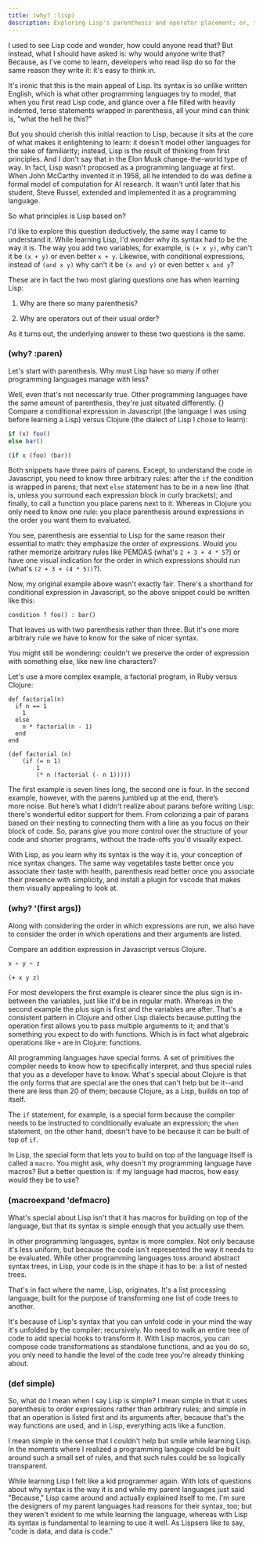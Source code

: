 ```yaml
---
title: (why? :lisp)
description: Exploring Lisp's parenthesis and operator placement; or, the merits of a uniform, treelike syntax.
---
```


I used to see Lisp code and wonder, how could anyone read that? But instead, what I should have asked is: why would anyone write that? Because, as I've come to learn, developers who read lisp do so for the same reason they write it: it's easy to think in. 

It's ironic that this is the main appeal of Lisp. Its syntax is so unlike written English, which is what other programming languages try to model, that when you first read Lisp code, and glance over a file filled with heavily indented, terse statements wrapped in parenthesis, all your mind can think is, "what the hell he this?" 

But you should cherish this initial reaction to Lisp, because it sits at the core of what makes it enlightening to learn: it doesn't model other languages for the sake of familiarity; instead, Lisp is the result of thinking from first principles. And I don't say that in the Elon Musk change-the-world type of way. In fact, Lisp wasn't proposed as a programming language at first. When John McCarthy invented it in 1958, all he intended to do was define a formal model of computation for AI research. It wasn't until later that his student, Steve Russel, extended and implemented it as a programming language.

So what principles is Lisp based on?

I'd like to explore this question deductively, the same way I came to understand it. While learning Lisp, I'd wonder why its syntax had to be the way it is. The way you add two variables, for example, is `(+ x y)`, why can't it be `(x + y)` or even better `x + y`. Likewise, with conditional expressions, instead of `(and x y)` why can't it be `(x and y)` or even better `x and y`? 

These are in fact the two most glaring questions one has when learning Lisp:

1. Why are there so many parenthesis?

2. Why are operators out of their usual order?

As it turns out, the underlying answer to these two questions is the same.

### (why? :paren)

Let's start with parenthesis. Why must Lisp have so many if other programming languages manage with less?

Well, even that's not necessarily true. Other programming languages have the same amount of parenthesis, they're just situated differently.
{}
Compare a conditional expression in Javascript (the language I was using before learning a Lisp) versus Clojure (the dialect of Lisp I chose to learn): 

```js
if (x) foo() 
else bar()
```

```clj
(if x (foo) (bar))
```

Both snippets have three pairs of parens. Except, to understand the code in Javascript, you need to know three arbitrary rules: after the `if` the condition is wrapped in parens; that next `else` statement has to be in a new line (that is, unless you surround each expression block in curly brackets); and finally, to call a function you place parens next to it. Whereas in Clojure you only need to know one rule: you place parenthesis around expressions in the order you want them to evaluated.

You see, parenthesis are essential to Lisp for the same reason their essential to math: they emphasize the order of expressions. Would you rather memorize arbitrary rules like PEMDAS (what's `2 + 3 + 4 * 5`?) or have one visual indication for the order in which expressions should run (what's `(2 + 3 + (4 * 5))`?). 

Now, my original example above wasn't exactly fair. There's a shorthand for conditional expression in Javascript, so the above snippet could be written like this:
```
condition ? foo() : bar()
```

That leaves us with two parenthesis rather than three. But it's one more arbitrary rule we have to know for the sake of nicer syntax. 

You might still be wondering: couldn't we preserve the order of expression with something else, like new line characters?

Let's use a more complex example, a factorial program, in Ruby versus Clojure:

```
def factorial(n)
  if n == 1
    1
  else
    n * factorial(n - 1)
  end
end
```

```
(def factorial (n)
    (if (= n 1)
        1
        (* n (factorial (- n 1)))))
```

The first example is seven lines long, the second one is four. In the second example, however, with the parens jumbled up at the end, there’s more noise. But here’s what I didn't realize about parans before writing Lisp: there's wonderful editor support for them. From colorizing a pair of parans based on their nesting to connecting them with a line as you focus on their block of code. So, parans give you more control over the structure of your code and shorter programs, without the trade-offs you'd visually expect.

With Lisp, as you learn why its syntax is the way it is, your conception of nice syntax changes. The same way vegetables taste better once you associate their taste with health, parenthesis read better once you associate their presence with simplicity, and install a plugin for vscode that makes them visually appealing to look at.

### (why? '(first args))

Along with considering the order in which expressions are run, we also have to consider the order in which operations and their arguments are listed.

Compare an addition expression in Javascript versus Clojure. 

```js
x + y + z
```

```clj
(+ x y z)
```

For most developers the first example is clearer since the plus sign is in-between the variables, just like it'd be in regular math. Whereas in the second example the plus sign is first and the variables are after. That's a consistent pattern in Clojure and other Lisp dialects because putting the operation first allows you to pass multiple arguments to it; and that's something you expect to do with functions. Which is in fact what algebraic operations like `+` are in Clojure: functions. 

All programming languages have special forms. A set of primitives the compiler needs to know how to specifically interpret, and thus special rules that you as a developer have to know. What's special about Clojure is that the only forms that are special are the ones that can't help but be it--and there are less than 20 of them; because Clojure, as a Lisp, builds on top of itself. 

The `if` statement, for example, is a special form because the compiler needs to be instructed to conditionally evaluate an expression; the `when` statement, on the other hand, doesn't have to be because it can be built of top of `if`.

In Lisp, the special form that lets you to build on top of the language itself is called a `macro`. You might ask, why doesn't my programming language have macros? But a better question is: if my language had macros, how easy would they be to use?

### (macroexpand 'defmacro)

What's special about Lisp isn't that it has macros for building on top of the language, but that its syntax is simple enough that you actually use them.

In other programming languages, syntax is more complex. Not only because it's less uniform, but because the code isn't represented the way it needs to be evaluated. While other programming languages toss around abstract syntax trees, in Lisp, your code is in the shape it has to be: a list of nested trees. 

That's in fact where the name, Lisp, originates. It's a list processing language, built for the purpose of transforming one list of code trees to another.

It's because of Lisp's syntax that you can unfold code in your mind the way it's unfolded by the compiler: recursively. No need to walk an entire tree of code to add special hooks to transform it. With Lisp macros, you can compose code transformations as standalone functions, and as you do so, you only need to handle the level of the code tree you're already thinking about. 

### (def simple)

So, what do I mean when I say Lisp is simple? I mean simple in that it uses parenthesis to order expressions rather than arbitrary rules; and simple in that an operation is listed first and its arguments after, because that's the way functions are used, and in Lisp, everything acts like a function. 

I mean simple in the sense that I couldn't help but smile while learning Lisp. In the moments where I realized a programming language could be built around such a small set of rules, and that such rules could be so logically transparent. 

While learning Lisp I felt like a kid programmer again. With lots of questions about why syntax is the way it is and while my parent languages just said "Because," Lisp came around and actually explained itself to me. I'm sure the designers of my parent languages had reasons for their syntax, too; but they weren't evident to me while learning the language, whereas with Lisp its syntax is fundamental to learning to use it well. As Lispsers like to say, "code is data, and data is code."
